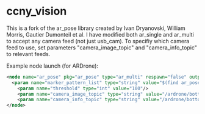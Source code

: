 ccny_vision
===========

This is a fork of the ar_pose library created by Ivan Dryanovski, William Morris, Gautier Dumonteil et al. I have modified both ar_single and ar_multi to accept any camera feed (not just usb_cam). To specifiy which camera feed to use, set parameters "camera_image_topic" and "camera_info_topic" to relevant feeds.

Example node launch (for ARDrone):

```xml
<node name="ar_pose" pkg="ar_pose" type="ar_multi" respawn="false" output="screen">
  <param name="marker_pattern_list" type="string" value="$(find ar_pose)/data/object_4x4"/>
	<param name="threshold" type="int" value="100"/>
	<param name="camera_image_topic" type="string" value="/ardrone/bottom/image_raw"/>
	<param name="camera_info_topic" type="string" value="/ardrone/bottom/camera_info"/>
</node>
```
